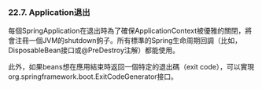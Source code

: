 ### 22.7. Application退出

每個SpringApplication在退出時為了確保ApplicationContext被優雅的關閉，將會注冊一個JVM的shutdown鉤子。所有標準的Spring生命周期回調（比如，DisposableBean接口或@PreDestroy注解）都能使用。

此外，如果beans想在應用結束時返回一個特定的退出碼（exit code），可以實現org.springframework.boot.ExitCodeGenerator接口。
